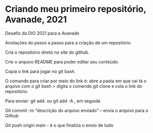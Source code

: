 # Criando meu primeiro repositório, Avanade, 2021
Desafio da DIO 2021 para a Avanade

Anotações do passo a passo para a criação de um repositório

Cria o repositório direto no site do github.

Crie o arquivo README para poder editar seu conteúdo.

Copia o link para jogar no git bash.

O comando para criar por meio do link é: abre a pasta em que vai tá o arquivo com o git bash > digita o comendo git clone e cola o link do repositório.

Para enviar: git add. ou git add -A , em seguida

Git commit -m “descrição do arquivo enviado” – envia o arquivo para o Github

Git push origin main  - é o que finaliza o envio de tudo
